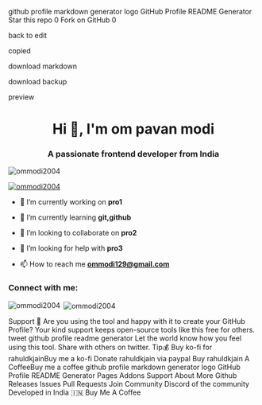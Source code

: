 github profile markdown generator logo
GitHub Profile README Generator
Star this repo
0
Fork on GitHub
0

back to edit

copied

download markdown

download backup

preview
<h1 align="center">Hi 👋, I'm om pavan modi</h1>
<h3 align="center">A passionate frontend developer from India</h3>

<p align="left"> <img src="https://komarev.com/ghpvc/?username=ommodi2004&label=Profile%20views&color=0e75b6&style=flat" alt="ommodi2004" /> </p>

<p align="left"> <a href="https://github.com/ryo-ma/github-profile-trophy"><img src="https://github-profile-trophy.vercel.app/?username=ommodi2004" alt="ommodi2004" /></a> </p>

- 🔭 I’m currently working on **pro1**

- 🌱 I’m currently learning **git,github**

- 👯 I’m looking to collaborate on **pro2**

- 🤝 I’m looking for help with **pro3**

- 📫 How to reach me **ommodi129@gmail.com**

<h3 align="left">Connect with me:</h3>
<p align="left">
</p>

<p><img align="left" src="https://github-readme-stats.vercel.app/api/top-langs?username=ommodi2004&show_icons=true&locale=en&layout=compact" alt="ommodi2004" /></p>

<p>&nbsp;<img align="center" src="https://github-readme-stats.vercel.app/api?username=ommodi2004&show_icons=true&locale=en" alt="ommodi2004" /></p>

Support 🙏
Are you using the tool and happy with it to create your GitHub Profile?
Your kind support keeps open-source tools like this free for others.
tweet github profile readme generator
Let the world know how you feel using this tool. Share with others on twitter.
Tip💰
Buy ko-fi for rahuldkjainBuy me a ko-fi
Donate rahuldkjain via paypal
Buy rahuldkjain A CoffeeBuy me a coffee
github profile markdown generator logo
GitHub Profile README Generator
Pages
Addons
Support
About
More
Github
Releases
Issues
Pull Requests
Join Community
Discord of the community
Developed in India 🇮🇳
Buy Me A Coffee
